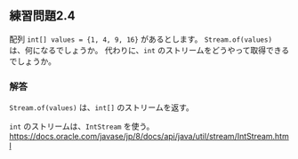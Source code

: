 ## 練習問題2.4

配列 `int[] values = {1, 4, 9, 16}` があるとします。
`Stream.of(values)` は、何になるでしょうか。
代わりに、`int` のストリームをどうやって取得できるでしょうか。

### 解答

`Stream.of(values)` は、`int[]` のストリームを返す。

`int` のストリームは、`IntStream` を使う。
https://docs.oracle.com/javase/jp/8/docs/api/java/util/stream/IntStream.html
